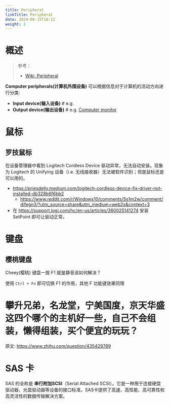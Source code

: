 ```yaml
---
title: Peripheral
linkTitle: Peripheral
date: 2024-06-15T16:12
weight: 1
---
```


# 概述

> 参考：
>
> - [Wiki, Peripheral](https://en.wikipedia.org/wiki/Peripheral)

**Computer peripherals(计算机外围设备)** 可以根据信息对于计算机的流动方向进行分类:

- **Input device(输入设备)** # e.g.
- **Output device(输出设备)** # e.g. [Computer monitor](/docs/0.计算机/Peripheral/Computer%20monitor.md)

# 鼠标

## 罗技鼠标

在设备管理器中看到 Logitech Cordless Device 驱动异常，无法自动安装。现象为 Logitech 的 Unifying 设备（i.e. 无线接收器）无法被软件识别；但是鼠标还是可以用的。

- https://priesdelly.medium.com/logitech-cordless-device-fix-driver-not-installed-db328b6f6bb2
  - https://www.reddit.com/r/Windows10/comments/5s1m2w/comment/difegn3/?utm_source=share&utm_medium=web2x&context=3
- 在 https://support.logi.com/hc/en-us/articles/360025141274 安装 SetPoint 即可让驱动正常。

# 键盘

## 樱桃键盘

Cheey(樱桃) 键盘一按 F1 就是静音该如何解决？

使用 `Ctrl + Fn` 即可切换 F1 的作用，其他 F 功能键效果同理

# 攀升兄弟，名龙堂，宁美国度，京天华盛这四个哪个的主机好一些，自己不会组装，懒得组装，买个便宜的玩玩？

原文: https://www.zhihu.com/question/435429789

# SAS 卡

SAS 的全称是 **串行附加SCSI**（Serial Attached SCSI）。它是一种用于连接硬盘驱动器、光盘驱动器等设备的接口标准。SAS卡提供了高速、高性能、高可靠性和高灵活性的数据传输解决方案。